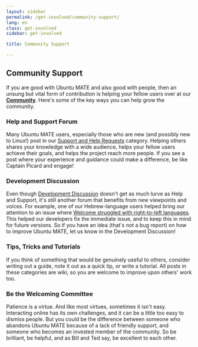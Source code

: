 ```yaml
---
layout: sidebar
permalink: /get-involved/community-support/
lang: en
class: get-involved
sidebar: get-involved

title: Community Support

---
```


## Community Support

If you are good with Ubuntu MATE and also good with people, then an unsung but
vital form of contribution is helping your fellow users over at our
**[Community](https://ubuntu-mate.community/)**.
Here's some of the key ways you can help grow the community.

### Help and Support Forum

Many Ubuntu MATE users, especially those who are new (and possibly new to
Linux!) post in our [Support and Help Requests](https://ubuntu-mate.community/c/10)
category. Helping others shares your knowledge with a wide audience, helps your
fellow users achieve their goals, and helps the project reach more people.
If you see a post where your experience and guidance could make a difference,
be like Captain Picard and engage!

### Development Discussion

Even though [Development Discussion](https://ubuntu-mate.community/c/15)
doesn't get as much lurve as Help and Support, it's still another forum that
benefits from new viewpoints and voices. For example, one of our Hebrew-language
users helped bring our attention to an issue where
[Welcome struggled with right-to-left languages](https://ubuntu-mate.community/t/19585/8).
This helped our developers fix the immediate issue, and to keep this in mind for
future versions. So if you have an idea (that's not a bug report) on how to
improve Ubuntu MATE, let us know in the Development Discussion!

### Tips, Tricks and Tutorials

If you think of something that would be genuinely useful to others, consider
writing out a guide, note it out as a quick tip, or write a tutorial. All posts
in these categories are wiki, so you are welcome to improve upon others'
work too.

### Be the Welcoming Committee

Patience is a virtue. And like most virtues, sometimes it isn't easy.
Interacting online has its own challenges, and it can be a little too easy to
dismiss people. But you could be the difference between someone who abandons
Ubuntu MATE because of a lack of friendly support, and someone who becomes an
invested member of the community. So be brilliant, be helpful, and as Bill and
Ted say, be excellent to each other.
